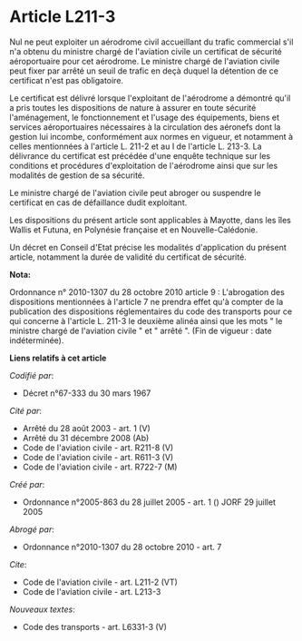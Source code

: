 # Article L211-3

Nul ne peut exploiter un aérodrome civil accueillant du trafic commercial s'il n'a obtenu du ministre chargé de l'aviation
civile un certificat de sécurité aéroportuaire pour cet aérodrome. Le ministre chargé de l'aviation civile peut fixer par
arrêté un seuil de trafic en deçà duquel la détention de ce certificat n'est pas obligatoire. 

Le certificat est délivré lorsque l'exploitant de l'aérodrome a démontré qu'il a pris toutes les dispositions de nature à
assurer en toute sécurité l'aménagement, le fonctionnement et l'usage des équipements, biens et services aéroportuaires
nécessaires à la circulation des aéronefs dont la gestion lui incombe, conformément aux normes en vigueur, et notamment à
celles mentionnées à l'article L. 211-2 et au I de l'article L. 213-3. La délivrance du certificat est précédée d'une enquête
technique sur les conditions et procédures d'exploitation de l'aérodrome ainsi que sur les modalités de gestion de sa
sécurité. 

Le ministre chargé de l'aviation civile peut abroger ou suspendre le certificat en cas de défaillance dudit exploitant. 

Les dispositions du présent article sont applicables à Mayotte, dans les îles Wallis et Futuna, en Polynésie française et en
Nouvelle-Calédonie. 

Un décret en Conseil d'Etat précise les modalités d'application du présent article, notamment la durée de validité du
certificat de sécurité.

**Nota:**

Ordonnance n° 2010-1307 du 28 octobre 2010 article 9 : L'abrogation des dispositions mentionnées à l'article 7 ne prendra
effet qu'à compter de la publication des dispositions réglementaires du code des transports pour ce qui concerne à l'article
L. 211-3 le deuxième alinéa ainsi que les mots " le ministre chargé de l'aviation civile " et " arrêté ".  (Fin de vigueur :
date indéterminée).

**Liens relatifs à cet article**

_Codifié par_:

  - Décret n°67-333 du 30 mars 1967

_Cité par_:

  - Arrêté du 28 août 2003 - art. 1 (V)
  - Arrêté du 31 décembre 2008 (Ab)
  - Code de l'aviation civile - art. R211-8 (V)
  - Code de l'aviation civile - art. R611-3 (V)
  - Code de l'aviation civile - art. R722-7 (M)

_Créé par_:

  - Ordonnance n°2005-863 du 28 juillet 2005 - art. 1 () JORF 29 juillet 2005

_Abrogé par_:

  - Ordonnance n°2010-1307 du 28 octobre 2010 - art. 7

_Cite_:

  - Code de l'aviation civile - art. L211-2 (VT)
  - Code de l'aviation civile - art. L213-3

_Nouveaux textes_:

  - Code des transports - art. L6331-3 (V)
